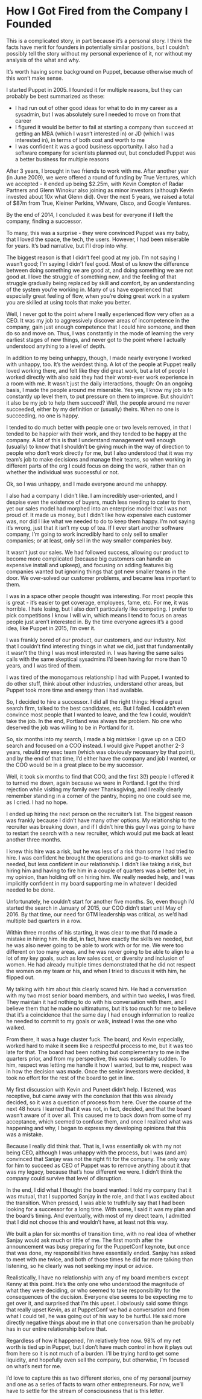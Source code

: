 # How I Got Fired from the Company I Founded
This is a complicated story, in part because it’s a personal story. I think the facts have merit for founders in potentially similar positions, but I couldn’t possibly tell the story without my personal experience of it, nor without my analysis of the what and why.

It’s worth having some background on Puppet, because otherwise much of this won’t make sense.

I started Puppet in 2005. I founded it for multiple reasons, but they can probably be best summarized as these:
* I had run out of other good ideas for what to do in my career as a sysadmin, but I was absolutely sure I needed to move on from that career
* I figured it would be better to fail at starting a company than succeed at getting an MBA (which I wasn’t interested in) or JD (which I was interested in), in terms of both cost and worth to me
* I was confident it was a good business opportunity. I also had a software company for scientists planned out, but concluded Puppet was a better business for multiple reasons

After 3 years, I brought in two friends to work with me. After another year (in June 2009), we were offered a round of funding by True Ventures, which we accepted - it ended up being $2.25m, with Kevin Compton of Radar Partners and Glenn Winokur also joining as minor investors (although Kevin invested about 10x what Glenn did). Over the next 5 years, we raised a total of $87m from True, Kleiner Perkins, VMware, Cisco, and Google Ventures.

By the end of 2014, I concluded it was best for everyone if I left the company, finding a successor.

To many, this was a surprise - they were convinced Puppet was my baby, that I loved the space, the tech, the users. However, I had been miserable for years. It’s bad narrative, but I’ll drop into why.

The biggest reason is that I didn’t feel good at my job.  I’m not saying I wasn’t good; I’m saying I didn’t feel good. Most of us know the difference between doing something we are good at, and doing something we are not good at. I love the struggle of something new, and the feeling of that struggle gradually being replaced by skill and comfort, by an understanding of the system you’re working in. Many of us have experienced that especially great feeling of flow, when you’re doing great work in a system you are skilled at using tools that make you better.

Well, I never got to the point where I really experienced flow very often as a CEO. It was my job to aggressively discover areas of incompetence in the company, gain just enough competence that I could hire someone, and then do so and move on. Thus, I was constantly in the mode of learning the very earliest stages of new things, and never got to the point where I actually understood anything to a level of depth.

In addition to my being unhappy, though, I made nearly everyone I worked with unhappy, too. It’s the weirdest thing. A lot of the people at Puppet really loved working there, and felt like they did great work, but a lot of people I worked directly with also said they had their worst-ever work experience in a room with me. It wasn’t just the daily interactions, though: On an ongoing basis, I made the people around me miserable. Yes yes, I know my job is to constantly up level them, to put pressure on them to improve. But shouldn’t it also be my job to help them succeed?  Well, the people around me never succeeded, either by my definition or (usually) theirs. When no one is succeeding, no one is happy.

I tended to do much better with people one or two levels removed, in that I tended to be happier with their work, and they tended to be happy at the company. A lot of this is that I understand management well enough (usually) to know that I shouldn’t be giving much in the way of direction to people who don’t work directly for me, but I also understood that it was my team’s job to make decisions and manage their teams, so when working in different parts of the org I could focus on doing the work, rather than on whether the individual was successful or not.

Ok, so I was unhappy, and I made everyone around me unhappy.

I also had a company I didn’t like. I am incredibly user-oriented, and I despise even the existence of buyers, much less needing to cater to them, yet our sales model had morphed into an enterprise model that I was not proud of. It made us money, but I didn’t like how expensive each customer was, nor did I like what we needed to do to keep them happy. I’m not saying it’s wrong, just that it isn’t my cup of tea. If I ever start another software company, I’m going to work incredibly hard to only sell to smaller companies; or at least, only sell in the way smaller companies buy.

It wasn’t just our sales. We had followed success, allowing our product to become more complicated (because big customers can handle an expensive install and upkeep), and focusing on adding features big companies wanted but ignoring things that got new smaller teams in the door. We over-solved our customer problems, and became less important to them.

I was in a space other people thought was interesting. For most people this is great - it’s easier to get coverage, employees, fame, etc. For me, it was horrible. I hate losing, but I also don’t particularly like competing. I prefer to pick competitions I know I will win, which means I tend to focus on areas people just aren’t interested in. By the time everyone agrees it’s a good idea, like Puppet in 2015, I’m over it.

I was frankly bored of our product, our customers, and our industry. Not that I couldn’t find interesting things in what we did, just that fundamentally it wasn’t the thing I was most interested in. I was having the same sales calls with the same skeptical sysadmins I’d been having for more than 10 years, and I was tired of them.

I was tired of the monogamous relationship I had with Puppet. I wanted to do other stuff, think about other industries, understand other areas, but Puppet took more time and energy than I had available.

So, I decided to hire a successor. I did all the right things: Hired a great search firm, talked to the best candidates, etc. But I failed. I couldn’t even convince most people that I wanted to leave, and the few I could, wouldn’t take the job. In the end, Portland was always the problem. No one who deserved the job was willing to be in Portland for it.

So, six months into my search, I made a big mistake: I gave up on a CEO search and focused on a COO instead. I would give Puppet another 2-3 years, rebuild my exec team (which was obviously necessary by that point), and by the end of that time, I’d either have the company and job I wanted, or the COO would be in a great place to be my successor.

Well, it took six months to find that COO, and the first 3(!) people I offered it to turned me down, again because we were in Portland. I got the third rejection while visiting my family over Thanksgiving, and I really clearly remember standing in a corner of the pantry, hoping no one could see me, as I cried. I had no hope.

I ended up hiring the next person on the recruiter’s list. The biggest reason was frankly because I didn’t have many other options. My relationship to the recruiter was breaking down, and if I didn’t hire this guy I was going to have to restart the search with a new recruiter, which would put me back at least another three months.

I knew this hire was a risk, but he was less of a risk than some I had tried to hire. I was confident he brought the operations and go-to-market skills we needed, but less confident in our relationship. I didn’t like taking a risk, but hiring him and having to fire him in a couple of quarters was a better bet, in my opinion, than holding off on hiring him. We really needed help, and I was implicitly confident in my board supporting me in whatever I decided needed to be done.

Unfortunately, he couldn’t start for another five months. So, even though I’d started the search in January of 2015, our COO didn’t start until May of 2016. By that time, our need for GTM leadership was critical, as we’d had multiple bad quarters in a row.

Within three months of his starting, it was clear to me that I’d made a mistake in hiring him. He did, in fact, have exactly the skills we needed, but he was also never going to be able to work with or for me. We were too different on too many areas, and he was never going to be able to align to a lot of my key goals, such as low sales cost, or diversity and inclusion of women. He had already multiple times demonstrated that he did not respect the women on my team or his, and when I tried to discuss it with him, he flipped out.

My talking with him about this clearly scared him. He had a conversation with my two most senior board members, and within two weeks, I was fired. They maintain it had nothing to do with his conversation with them, and I believe them that he made no ultimatums, but it’s too much for me to believe that it’s a coincidence that the same day I had enough information to realize he needed to commit to my goals or walk, instead I was the one who walked.

From there, it was a huge cluster fuck. The board, and Kevin especially, worked hard to make it seem like a respectful process to me, but it was too late for that. The board had been nothing but complementary to me in the quarters prior, and from my perspective, this was essentially sudden. To him, respect was letting me handle it how I wanted, but to me, respect was in how the decision was made. Once the senior investors were decided, it took no effort for the rest of the board to get in line.

My first discussion with Kevin and Puneet didn’t help. I listened, was receptive, but came away with the conclusion that this was already decided, so it was a question of process from here. Over the course of the next 48 hours I learned that it was not, in fact, decided, and that the board wasn’t aware of it over all. This caused me to back down from some of my acceptance, which seemed to confuse them, and once I realized what was happening and why, I began to express my developing opinions that this was a mistake.

Because I really did think that. That is, I was essentially ok with my not being CEO, although I was unhappy with the process, but I was (and am) convinced that Sanjay was not the right fit for the company. The only way for him to succeed as CEO of Puppet was to remove anything about it that was my legacy, because that’s how different we were. I didn’t think the company could survive that level of disruption.

In the end, I did what I thought the board wanted: I told my company that it was mutual, that I supported Sanjay in the role, and that I was excited about the transition. When pressed, I was able to truthfully say that I had been looking for a successor for a long time. With some, I said it was my plan and the board’s timing. And eventually, with most of my direct team, I admitted that I did not choose this and wouldn’t have, at least not this way.

We built a plan for six months of transition time, with no real idea of whether Sanjay would ask much or little of me. The first month after the announcement was busy preparing for the PuppetConf keynote, but once that was done, my responsibilities have essentially ended. Sanjay has asked to meet with me twice, and both of those times he did far more talking than listening, so he clearly was not seeking my input or advice.

Realistically, I have no relationship with any of my board members except Kenny at this point. He’s the only one who understood the magnitude of what they were deciding, or who seemed to take responsibility for the consequences of the decision. Everyone else seems to be expecting me to get over it, and surprised that I’m this upset. I obviously said some things that really upset Kevin, as at PuppetConf we had a conversation and from what I could tell, he was going out of his way to be hurtful. He said more directly negative things about me in that one conversation than he probably has in our entire relationship before that.

Regardless of how it happened, I’m relatively free now. 98% of my net worth is tied up in Puppet, but I don’t have much control in how it plays out from here so it is not much of a burden. I’ll be trying hard to get some liquidity, and hopefully even sell the company, but otherwise, I’m focused on what’s next for me.

I’d love to capture this as two different stories, one of my personal journey and one as a series of facts to warn other entrepreneurs. For now, we’ll have to settle for the stream of consciousness that is this letter.